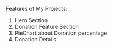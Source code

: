 Features of My Projects:
1. Hero Section
2. Donation Feature Section
3. PieChart about Donation percentage
4. Donation Details


